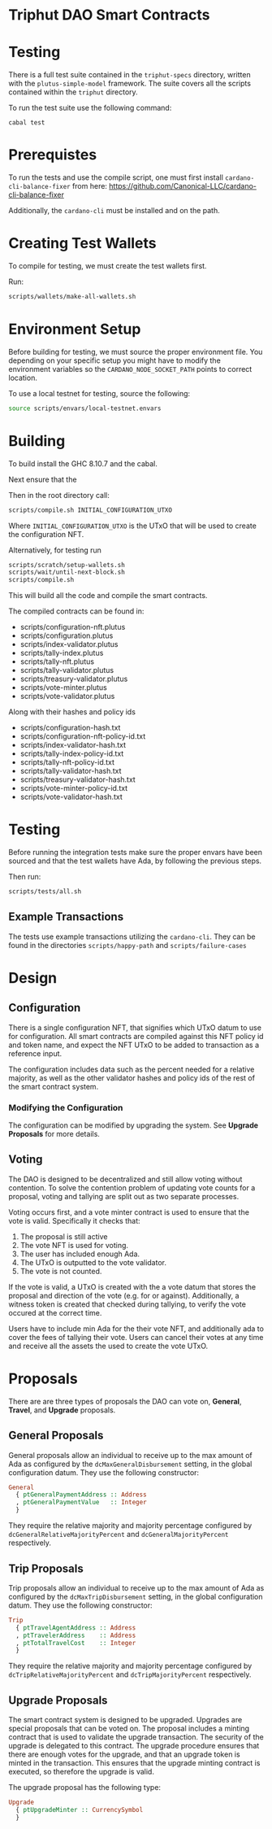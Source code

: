 # Triphut DAO Smart Contracts

# Testing

There is a full test suite contained in the `triphut-specs` directory, written with the `plutus-simple-model` framework. The suite covers all the scripts contained within the `triphut` directory.

To run the test suite use the following command:
```
cabal test
```

# Prerequistes

To run the tests and use the compile script, one must first install `cardano-cli-balance-fixer` from here: https://github.com/Canonical-LLC/cardano-cli-balance-fixer

Additionally, the `cardano-cli` must be installed and on the path.

# Creating Test Wallets

To compile for testing, we must create the test wallets first.

Run:

```bash
scripts/wallets/make-all-wallets.sh
```

# Environment Setup

Before building for testing, we must source the proper environment file. You depending on your specific setup you might have to modify the environment variables so the `CARDANO_NODE_SOCKET_PATH` points to correct location.

To use a local testnet for testing, source the following:

```bash
source scripts/envars/local-testnet.envars
```

# Building

To build install the GHC 8.10.7 and the cabal.

Next ensure that the

Then in the root directory call:

```bash
scripts/compile.sh INITIAL_CONFIGURATION_UTXO
```

Where `INITIAL_CONFIGURATION_UTXO` is the UTxO that will be used to create the configuration NFT.

Alternatively, for testing run

```bash
scripts/scratch/setup-wallets.sh
scripts/wait/until-next-block.sh
scripts/compile.sh
```

This will build all the code and compile the smart contracts.

The compiled contracts can be found in:

- scripts/configuration-nft.plutus
- scripts/configuration.plutus
- scripts/index-validator.plutus
- scripts/tally-index.plutus
- scripts/tally-nft.plutus
- scripts/tally-validator.plutus
- scripts/treasury-validator.plutus
- scripts/vote-minter.plutus
- scripts/vote-validator.plutus

Along with their hashes and policy ids

- scripts/configuration-hash.txt
- scripts/configuration-nft-policy-id.txt
- scripts/index-validator-hash.txt
- scripts/tally-index-policy-id.txt
- scripts/tally-nft-policy-id.txt
- scripts/tally-validator-hash.txt
- scripts/treasury-validator-hash.txt
- scripts/vote-minter-policy-id.txt
- scripts/vote-validator-hash.txt

# Testing

Before running the integration tests make sure the proper envars have been sourced and that the test wallets have Ada, by following the previous steps.

Then run:

```bash
scripts/tests/all.sh
```

## Example Transactions

The tests use example transactions utilizing the `cardano-cli`. They can be found in the directories `scripts/happy-path` and `scripts/failure-cases`

# Design

## Configuration

There is a single configuration NFT, that signifies which UTxO datum to use for configuration. All smart contracts are compiled against this NFT policy id and token name, and expect the NFT UTxO to be added to transaction as a reference input.

The configuration includes data such as the percent needed for a relative majority, as well as the other validator hashes and policy ids of the rest of the smart contract system.

### Modifying the Configuration

The configuration can be modified by upgrading the system. See **Upgrade Proposals** for more details.

## Voting

The DAO is designed to be decentralized and still allow voting without contention. To solve the contention problem of updating vote counts for a proposal, voting and tallying are split out as two separate processes.

Voting occurs first, and a vote minter contract is used to ensure that the vote is valid. Specifically it checks that:

1. The proposal is still active
2. The vote NFT is used for voting.
3. The user has included enough Ada.
4. The UTxO is outputted to the vote validator.
5. The vote is not counted.

If the vote is valid, a UTxO is created with the a vote datum that stores the proposal and direction of the vote (e.g. for or against). Additionally, a witness token is created that checked during tallying, to verify the vote occured at the correct time.

Users have to include min Ada for the their vote NFT, and additionally ada to cover the fees of tallying their vote. Users can cancel their votes at any time and receive all the assets the used to create the vote UTxO.

# Proposals

There are are three types of proposals the DAO can vote on, **General**, **Travel**, and **Upgrade** proposals.

## General Proposals

General proposals allow an individual to receive up to the max amount of Ada as configured by the `dcMaxGeneralDisbursement` setting, in the global configuration datum. They use the following constructor:

```haskell
General
  { ptGeneralPaymentAddress :: Address
  , ptGeneralPaymentValue   :: Integer
  }
```

They require the relative majority and majority percentage configured by `dcGeneralRelativeMajorityPercent` and `dcGeneralMajorityPercent` respectively.

## Trip Proposals

Trip proposals allow an individual to receive up to the max amount of Ada as configured by the `dcMaxTripDisbursement` setting, in the global configuration datum. They use the following constructor:

```haskell
Trip
  { ptTravelAgentAddress :: Address
  , ptTravelerAddress    :: Address
  , ptTotalTravelCost    :: Integer
  }
```

They require the relative majority and majority percentage configured by `dcTripRelativeMajorityPercent` and `dcTripMajorityPercent` respectively.

## Upgrade Proposals

The smart contract system is designed to be upgraded. Upgrades are special proposals that can be voted on. The proposal includes a minting contract that is used to validate the upgrade transaction. The security of the upgrade is delegated to this contract. The upgrade procedure ensures that there are enough votes for the upgrade, and that an upgrade token is minted in the transaction. This ensures that the upgrade minting contract is executed, so therefore the upgrade is valid.

The upgrade proposal has the following type:

```haskell
Upgrade
  { ptUpgradeMinter :: CurrencySymbol
  }
```
